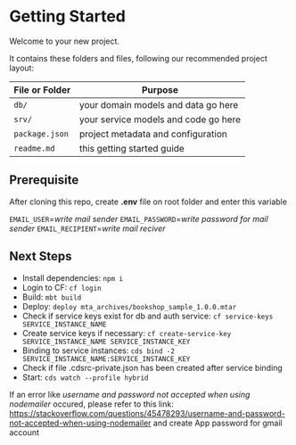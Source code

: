 # Getting Started

Welcome to your new project.

It contains these folders and files, following our recommended project layout:

| File or Folder | Purpose                              |
| -------------- | ------------------------------------ |
| `db/`          | your domain models and data go here  |
| `srv/`         | your service models and code go here |
| `package.json` | project metadata and configuration   |
| `readme.md`    | this getting started guide           |

## Prerequisite

After cloning this repo, create **.env** file on root folder and enter this variable

`EMAIL_USER`=_write mail sender_
`EMAIL_PASSWORD`=_write password for mail sender_
`EMAIL_RECIPIENT`=_write mail reciver_

## Next Steps

- Install dependencies: `npm i`
- Login to CF: `cf login`
- Build: `mbt build`
- Deploy: `deploy mta_archives/bookshop_sample_1.0.0.mtar`
- Check if service keys exist for db and auth service: `cf service-keys SERVICE_INSTANCE_NAME`
- Create service keys if necessary: `cf create-service-key SERVICE_INSTANCE_NAME SERVICE_INSTANCE_KEY`
- Binding to service instances: `cds bind -2 SERVICE_INSTANCE_NAME:SERVICE_INSTANCE_KEY`
- Check if file .cdsrc-private.json has been created after service binding
- Start: `cds watch --profile hybrid`

If an error like _username and password not accepted when using nodemailer_ occured,
please refer to this link: https://stackoverflow.com/questions/45478293/username-and-password-not-accepted-when-using-nodemailer
and create App password for gmail account
